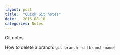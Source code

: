 ```yaml
---
layout: post
title:  "Quick Git notes"
date:   2016-08-10
categories: Notes
---
```


Git notes

How to delete a branch: `git branch -d [branch-name]`
